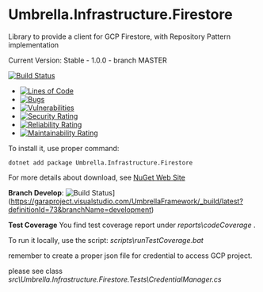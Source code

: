 # Umbrella.Infrastructure.Firestore
Library to provide a client for GCP Firestore, with Repository Pattern implementation

Current Version: Stable - 1.0.0 - branch MASTER

[![Build Status](https://garaproject.visualstudio.com/UmbrellaFramework/_apis/build/status/Umbrella.Infrastructure.Firestore?branchName=main)](https://garaproject.visualstudio.com/UmbrellaFramework/_build/latest?definitionId=73&branchName=main)
- [![Lines of Code](https://sonarcloud.io/api/project_badges/measure?project=Umbrella.Infrastructure.Firestore&metric=ncloc)](https://sonarcloud.io/summary/new_code?id=Umbrella.Infrastructure.Firestore)
- [![Bugs](https://sonarcloud.io/api/project_badges/measure?project=Umbrella.Infrastructure.Firestore&metric=bugs)](https://sonarcloud.io/summary/new_code?id=Umbrella.Infrastructure.Firestore)
- [![Vulnerabilities](https://sonarcloud.io/api/project_badges/measure?project=Umbrella.Infrastructure.Firestore&metric=vulnerabilities)](https://sonarcloud.io/summary/new_code?id=Umbrella.Infrastructure.Firestore)
- [![Security Rating](https://sonarcloud.io/api/project_badges/measure?project=Umbrella.Infrastructure.Firestore&metric=security_rating)](https://sonarcloud.io/summary/new_code?id=Umbrella.Infrastructure.Firestore)
- [![Reliability Rating](https://sonarcloud.io/api/project_badges/measure?project=Umbrella.Infrastructure.Firestore&metric=reliability_rating)](https://sonarcloud.io/summary/new_code?id=Umbrella.Infrastructure.Firestore)
- [![Maintainability Rating](https://sonarcloud.io/api/project_badges/measure?project=Umbrella.Infrastructure.Firestore&metric=sqale_rating)](https://sonarcloud.io/summary/new_code?id=Umbrella.Infrastructure.Firestore)

To install it, use proper command:
```
dotnet add package Umbrella.Infrastructure.Firestore 
```

For more details about download, see [NuGet Web Site](https://www.nuget.org/packages/Umbrella.Infrastructure.Firestore/)

<b>Branch Develop</b>: ![Build Status](https://garaproject.visualstudio.com/UmbrellaFramework/_apis/build/status/Umbrella.Infrastructure.Firestore?branchName=development)](https://garaproject.visualstudio.com/UmbrellaFramework/_build/latest?definitionId=73&branchName=development)

<b>Test Coverage</b>
You find test coverage report under _reports\codeCoverage_ .

To run it locally, use the script: _scripts\runTestCoverage.bat_

remember to create a proper json file for credential to access GCP project.

please see class _src\Umbrella.Infrastructure.Firestore.Tests\CredentialManager.cs_